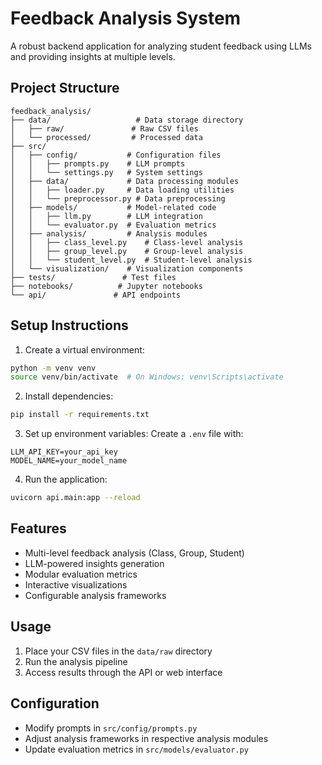 # Feedback Analysis System

A robust backend application for analyzing student feedback using LLMs and providing insights at multiple levels.

## Project Structure

```
feedback_analysis/
├── data/                   # Data storage directory
│   ├── raw/               # Raw CSV files
│   └── processed/         # Processed data
├── src/
│   ├── config/           # Configuration files
│   │   ├── prompts.py    # LLM prompts
│   │   └── settings.py   # System settings
│   ├── data/             # Data processing modules
│   │   ├── loader.py     # Data loading utilities
│   │   └── preprocessor.py # Data preprocessing
│   ├── models/           # Model-related code
│   │   ├── llm.py        # LLM integration
│   │   └── evaluator.py  # Evaluation metrics
│   ├── analysis/         # Analysis modules
│   │   ├── class_level.py    # Class-level analysis
│   │   ├── group_level.py    # Group-level analysis
│   │   └── student_level.py  # Student-level analysis
│   └── visualization/    # Visualization components
├── tests/               # Test files
├── notebooks/          # Jupyter notebooks
└── api/               # API endpoints
```

## Setup Instructions

1. Create a virtual environment:
```bash
python -m venv venv
source venv/bin/activate  # On Windows: venv\Scripts\activate
```

2. Install dependencies:
```bash
pip install -r requirements.txt
```

3. Set up environment variables:
Create a `.env` file with:
```
LLM_API_KEY=your_api_key
MODEL_NAME=your_model_name
```

4. Run the application:
```bash
uvicorn api.main:app --reload
```

## Features

- Multi-level feedback analysis (Class, Group, Student)
- LLM-powered insights generation
- Modular evaluation metrics
- Interactive visualizations
- Configurable analysis frameworks

## Usage

1. Place your CSV files in the `data/raw` directory
2. Run the analysis pipeline
3. Access results through the API or web interface

## Configuration

- Modify prompts in `src/config/prompts.py`
- Adjust analysis frameworks in respective analysis modules
- Update evaluation metrics in `src/models/evaluator.py`
